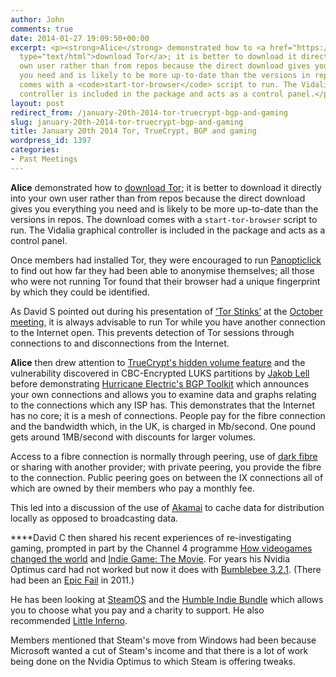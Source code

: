 ```yaml
---
author: John
comments: true
date: 2014-01-27 19:09:50+00:00
excerpt: <p><strong>Alice</strong> demonstrated how to <a href="https://www.torproject.org/download/download-easy.html.en"
  type="text/html">download Tor</a>; it is better to download it directly into your
  own user rather than from repos because the direct download gives you everything
  you need and is likely to be more up-to-date than the versions in repos. The download
  comes with a <code>start-tor-browser</code> script to run. The Vidalia graphical
  controller is included in the package and acts as a control panel.</p>
layout: post
redirect_from: /january-20th-2014-tor-truecrypt-bgp-and-gaming
slug: january-20th-2014-tor-truecrypt-bgp-and-gaming
title: January 20th 2014 Tor, TrueCrypt, BGP and gaming
wordpress_id: 1397
categories:
- Past Meetings
---
```


**Alice** demonstrated how to [download Tor](https://www.torproject.org/download/download-easy.html.en); it is better to download it directly into your own user rather than from repos because the direct download gives you everything you need and is likely to be more up-to-date than the versions in repos. The download comes with a `start-tor-browser` script to run. The Vidalia graphical controller is included in the package and acts as a control panel.




Once members had installed Tor, they were encouraged to run [Panopticlick](https://panopticlick.eff.org/) to find out how far they had been able to anonymise themselves; all those who were not running Tor found that their browser had a unique fingerprint by which they could be identified.




As David S pointed out during his presentation of [‘Tor Stinks’](http://www.theguardian.com/world/interactive/2013/oct/04/tor-stinks-nsa-presentation-document) at the [October meeting](http://www.bradlug.co.uk/october-21st-2013-ogg-camp-libertree-and-snooping-again/), it is always advisable to run Tor while you have another connection to the Internet open. This prevents detection of Tor sessions through connections to and disconnections from the Internet.




**Alice** then drew attention to [TrueCrypt's hidden volume feature](http://www.truecrypt.org/docs/hidden-volume) and the vulnerability discovered in CBC-Encrypted LUKS partitions by [Jakob Lell](http://www.jakoblell.com/blog/2013/12/22/practical-malleability-attack-against-cbc-encrypted-luks-partitions/) before demonstrating [Hurricane Electric's BGP Toolkit](http://bgp.he.net/) which announces your own connections and allows you to examine data and graphs relating to the connections which any ISP has. This demonstrates that the Internet has no core; it is a mesh of connections. People pay for the fibre connection and the bandwidth which, in the UK, is charged in Mb/second. One pound gets around 1MB/second with discounts for larger volumes.




Access to a fibre connection is normally through peering, use of [dark fibre](http://en.wikipedia.org/wiki/Dark_fibre) or sharing with another provider; with private peering, you provide the fibre to the connection. Public peering goes on between the IX connections all of which are owned by their members who pay a monthly fee.




This led into a discussion of the use of [Akamai](http://en.wikipedia.org/wiki/Akamai_Technologies) to cache data for distribution locally as opposed to broadcasting data.




****David C then shared his recent experiences of re-investigating gaming, prompted in part by the Channel 4 programme [How videogames changed the world](http://www.channel4.com/programmes/charlie-brooker-videogames-changed-the-world) and [Indie Game: The Movie](http://buy.indiegamethemovie.com/). For years his Nvidia Optimus card had not worked but now it does with [Bumblebee 3.2.1](http://www.webupd8.org/2013/04/bumblebee-321-released-with-ubuntu-1304.html). (There had been an [Epic Fail](http://forum.digitalpowered.net/index.php?showtopic=40920) in 2011.)




He has been looking at [SteamOS](http://store.steampowered.com/steamos/) and the [Humble Indie Bundle](http://www.indiegamebundles.com/tag/humble-indie-bundle/) which allows you to choose what you pay and a charity to support. He also recommended [Little Inferno](http://en.wikipedia.org/wiki/Little_Inferno).




Members mentioned that Steam's move from Windows had been because Microsoft wanted a cut of Steam's income and that there is a lot of work being done on the Nvidia Optimus to which Steam is offering tweaks.
